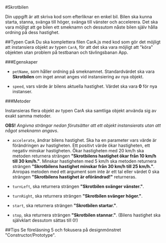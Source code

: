 #Skrotbilen

Din uppgift är att skriva kod som efterliknar en enkel bil. Bilen ska kunna starta, stanna, svänga till höger, svänga till vänster och accelerera. Det ska vara möjligt att ge bilen ett smeknamn och dessutom nåste bilen själv hålla ordning på dess hastighet.

##Typen CarA
Du ska komplettera filen CarA.js med kod som gör det möjligt att instansiera objekt av typen `CarA`, för att det ska vara möjligt att "köra" objekten utan problem på testbanan och tävlingsbanan App.

###Egenskaper
- `petName`, som håller ordning på smeknamnet. Standardvärdet ska vara __Skrotbilen__ om inget annat anges vid instansiering av nya objekt.

- `speed`, vars värde är bilens aktuella hastighet. Värdet ska vara __0__ för nya instanser.

###Metoder

Instansieras flera objekt av typen CarA ska samtliga objekt använda sig av exakt samma metoder.

__OBS!__ _Angivna strängar nedan förutsätter att ett objekt instansierats utan att något smeknamn angavs_.

- `accelerate`, ändrar bilens hastighet. Ska ha en parameter vars värde är förändringen av hastigheten. Ett positivt värde ökar hastigheten, ett negativ minskar hastigheten. Ökar hastigheten med 20 km/h ska metoden returnera strängen __"Skrotbilens hastighet ökar från 10 km/h till 30 km/h."__. Minskar hastigheten med 5 km/h ska metoden returnera strängen __"Skrotbilens hastighet minskar från 30 km/h till 25 km/h."__. Anropas metoden med ett argument som inte är ett tal eller värdet 0 ska strängen __"Skrotbilens hastighet är oförändrad!"__ returneras.

- `turnLeft`, ska returnera strängen __"Skrotbilen svänger vänster."__.

- `turnRight`, ska returnera strängen __"Skrotbilen svänger höger."__.

- `start`, ska returnera strängen __"Skrotbilen startar."__.

- `stop`, ska returnera strängen __"Skrotbilen stannar."__. (Bilens hastighet ska självklart dessutom sättas till 0!)

##Tips
Se föreläsning 5 och fokusera på designmönstret "Constructor/Prototype".
